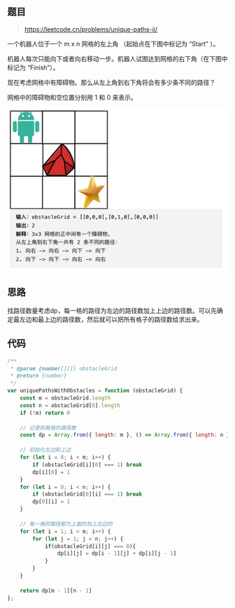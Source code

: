 ## 题目

> https://leetcode.cn/problems/unique-paths-ii/

一个机器人位于一个 m x n 网格的左上角 （起始点在下图中标记为 “Start” ）。

机器人每次只能向下或者向右移动一步。机器人试图达到网格的右下角（在下图中标记为 “Finish”）。

现在考虑网格中有障碍物。那么从左上角到右下角将会有多少条不同的路径？

网格中的障碍物和空位置分别用 1 和 0 来表示。

![image](https://raw.githubusercontent.com/kitiho/leetcode/main/assets/63.png)

## 思路

找路径数量考虑dp，每一格的路径为左边的路径数加上上边的路径数。可以先确定最左边和最上边的路径数，然后就可以把所有格子的路径数给求出来。

## 代码

```js
/**
 * @param {number[][]} obstacleGrid
 * @return {number}
 */
var uniquePathsWithObstacles = function (obstacleGrid) {
    const m = obstacleGrid.length
    const n = obstacleGrid[0].length
    if (!m) return 0

    // 记录到每格的路径数
    const dp = Array.from({ length: m }, () => Array.from({ length: n }, () => 0))

    // 初始化左边和上边
    for (let i = 0; i < m; i++) {
        if (obstacleGrid[i][0] === 1) break
        dp[i][0] = 1
    }
    for (let i = 0; i < n; i++) {
        if (obstacleGrid[0][i] === 1) break
        dp[0][i] = 1
    }

    // 每一格的路径都为上面的加上左边的
    for (let i = 1; i < m; i++) {
        for (let j = 1; j < n; j++) {
            if(obstacleGrid[i][j] === 0){
                dp[i][j] = dp[i - 1][j] + dp[i][j - 1]
            }
        }
    }
    
    return dp[m - 1][n - 1]
};
```
